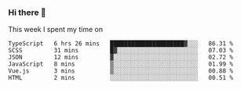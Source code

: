 ### Hi there 👋

<!--
**qiruohan/qiruohan** is a ✨ _special_ ✨ repository because its `README.md` (this file) appears on your GitHub profile.

Here are some ideas to get you started:

- 🔭 I’m currently working on ...
- 🌱 I’m currently learning ...
- 👯 I’m looking to collaborate on ...
- 🤔 I’m looking for help with ...
- 💬 Ask me about ...
- 📫 How to reach me: ...
- 😄 Pronouns: ...
- ⚡ Fun fact: ...
-->

This week I spent my time on 
<!--START_SECTION:waka-->

```text
TypeScript   6 hrs 26 mins   █████████████████████▓░░░   86.31 %
SCSS         31 mins         █▓░░░░░░░░░░░░░░░░░░░░░░░   07.03 %
JSON         12 mins         ▓░░░░░░░░░░░░░░░░░░░░░░░░   02.72 %
JavaScript   8 mins          ▒░░░░░░░░░░░░░░░░░░░░░░░░   01.99 %
Vue.js       3 mins          ▒░░░░░░░░░░░░░░░░░░░░░░░░   00.88 %
HTML         2 mins          ░░░░░░░░░░░░░░░░░░░░░░░░░   00.51 %
```

<!--END_SECTION:waka-->
